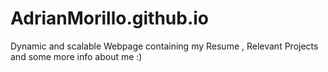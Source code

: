 # AdrianMorillo.github.io
Dynamic and scalable Webpage containing my Resume , Relevant Projects and some more info about me :)
